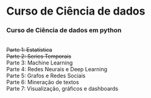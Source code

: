 # Curso de Ciência de dados
<h3>Curso de Ciência de dados em python </h3><br>
<strike>Parte 1: Estatística  </strike><br>
<strike>Parte 2: Series Temporais  </strike><br>
Parte 3: Machine Learning <br>
Parte 4: Redes Neurais e Deep Learning <br>
Parte 5: Grafos e Redes Sociais <br>
Parte 6: Mineração de textos <br>
Parte 7: Visualização, gráficos e dashboards <br>
